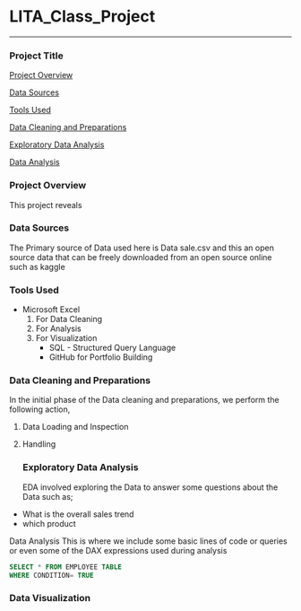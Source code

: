 # LITA_Class_Project
--------
### Project Title

[Project Overview](#project-overview)

[Data Sources](#data-sources)

[Tools Used](#tools-used)

[Data Cleaning and Preparations](#data-cleaning-and-preparations) 

[Exploratory Data Analysis](#exploratory-data-analysis)

[Data Analysis](#data-analysis)

### Project Overview 
This project reveals 

### Data Sources
The Primary source of Data used here is Data sale.csv and this an open source data that can be freely downloaded from an open source online such as kaggle  

### Tools Used
- Microsoft Excel 
  1. For Data Cleaning
  2. For Analysis
  3. For Visualization
     - SQL - Structured Query Language
     - GitHub for Portfolio Building

### Data Cleaning and Preparations 
In the initial phase of the Data cleaning and preparations, we perform the following action, 
1. Data Loading and Inspection
2. Handling

   ### Exploratory Data Analysis
   EDA involved exploring the Data to answer some questions about the Data such as;
 - What is the overall sales trend
 - which product
   
Data Analysis 
This is where we include some basic lines of code or queries or even some of the DAX expressions used during analysis 
``` SQL
SELECT * FROM EMPLOYEE TABLE
WHERE CONDITION= TRUE
```

### Data Visualization 
